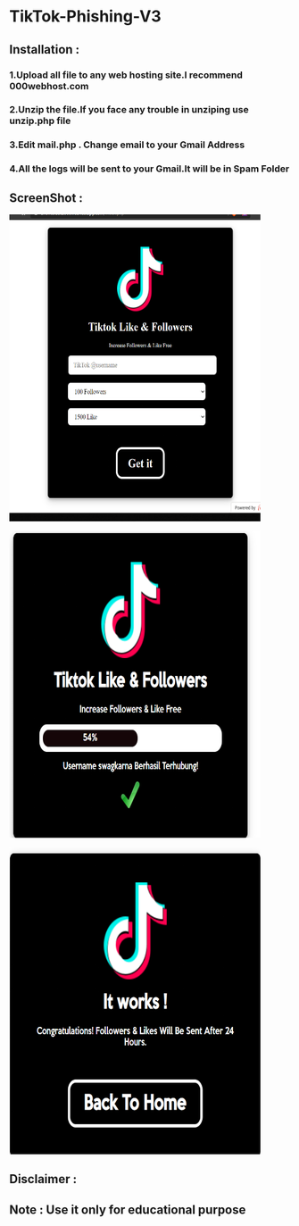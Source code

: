 # TikTok-Phishing-V3
## Installation :
### 1.Upload all file to any web hosting site.I recommend 000webhost.com
### 2.Unzip the file.If you face any trouble in unziping use unzip.php file
### 3.Edit mail.php . Change email to your Gmail Address
### 4.All the logs will be sent to your Gmail.It will be in Spam Folder
## ScreenShot :
<p align="left">
   <img src="https://raw.githubusercontent.com/hunganhprox/TikTok-Phishing-V3/main/Screenshot%20(5).png" width=450px height=550px>
   </p>
<p align="left">
   <img src="https://raw.githubusercontent.com/hunganhprox/TikTok-Phishing-V3/main/Screenshot%20(6).png" width=450px height=550px>
   </p>   
<p align="left">
   <img src="https://raw.githubusercontent.com/hunganhprox/TikTok-Phishing-V3/main/Screenshot%20(7).png" width=450px height=550px>
   </p>
   
##  Disclaimer :
##  Note : Use it only for educational purpose 
